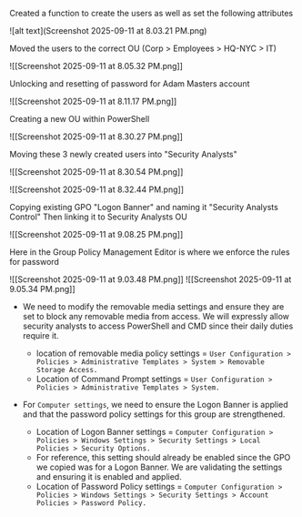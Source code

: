 
Created a function to create the users as well as set the following attributes

![alt text](Screenshot 2025-09-11 at 8.03.21 PM.png)

Moved the users to the correct OU (Corp > Employees > HQ-NYC > IT)

![[Screenshot 2025-09-11 at 8.05.32 PM.png]]

Unlocking and resetting of password for Adam Masters account

![[Screenshot 2025-09-11 at 8.11.17 PM.png]]

Creating a new OU within PowerShell

![[Screenshot 2025-09-11 at 8.30.27 PM.png]]

Moving these 3 newly created users into "Security Analysts"

![[Screenshot 2025-09-11 at 8.30.54 PM.png]]

![[Screenshot 2025-09-11 at 8.32.44 PM.png]]

Copying existing GPO "Logon Banner" and naming it "Security Analysts Control"
Then linking it to Security Analysts OU

![[Screenshot 2025-09-11 at 9.08.25 PM.png]]

Here in the Group Policy Management Editor is where we enforce the rules for password


![[Screenshot 2025-09-11 at 9.03.48 PM.png]]
![[Screenshot 2025-09-11 at 9.05.34 PM.png]]
- We need to modify the removable media settings and ensure they are set to block any removable media from access. We will expressly allow security analysts to access PowerShell and CMD since their daily duties require it.
    
    - location of removable media policy settings = `User Configuration > Policies > Administrative Templates > System > Removable Storage Access.`
    - Location of Command Prompt settings = `User Configuration > Policies > Administrative Templates > System.`

- For `Computer settings`, we need to ensure the Logon Banner is applied and that the password policy settings for this group are strengthened.
    
    - Location of Logon Banner settings = `Computer Configuration > Policies > Windows Settings > Security Settings > Local Policies > Security Options.`
    - For reference, this setting should already be enabled since the GPO we copied was for a Logon Banner. We are validating the settings and ensuring it is enabled and applied.
    - Location of Password Policy settings = `Computer Configuration > Policies > Windows Settings > Security Settings > Account Policies > Password Policy.`


